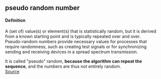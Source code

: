 ## pseudo random number

<h4>Definition</h4><p>A (set of) value(s) or element(s) that is statistically random, but it is derived from a known starting point and is typically repeated over and over. Pseudo-random numbers provide necessary values for processes that require randomness, such as creating test signals or for synchronizing sending and receiving devices in a spread spectrum transmission. </p><p>It is called &quot;pseudo&quot; random, <strong>because the algorithm can repeat the sequence</strong>, and the numbers are thus not entirely random.<br><a href="https://www.pcmag.com/encyclopedia/term/pseudo-random-numbers">Source</a></p>

